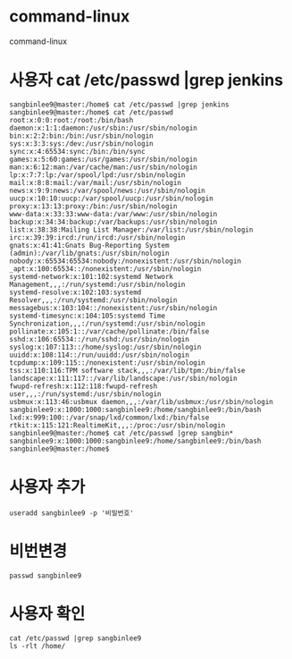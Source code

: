 # command-linux
command-linux



# 사용자 cat /etc/passwd |grep jenkins

    sangbinlee9@master:/home$ cat /etc/passwd |grep jenkins
    sangbinlee9@master:/home$ cat /etc/passwd
    root:x:0:0:root:/root:/bin/bash
    daemon:x:1:1:daemon:/usr/sbin:/usr/sbin/nologin
    bin:x:2:2:bin:/bin:/usr/sbin/nologin
    sys:x:3:3:sys:/dev:/usr/sbin/nologin
    sync:x:4:65534:sync:/bin:/bin/sync
    games:x:5:60:games:/usr/games:/usr/sbin/nologin
    man:x:6:12:man:/var/cache/man:/usr/sbin/nologin
    lp:x:7:7:lp:/var/spool/lpd:/usr/sbin/nologin
    mail:x:8:8:mail:/var/mail:/usr/sbin/nologin
    news:x:9:9:news:/var/spool/news:/usr/sbin/nologin
    uucp:x:10:10:uucp:/var/spool/uucp:/usr/sbin/nologin
    proxy:x:13:13:proxy:/bin:/usr/sbin/nologin
    www-data:x:33:33:www-data:/var/www:/usr/sbin/nologin
    backup:x:34:34:backup:/var/backups:/usr/sbin/nologin
    list:x:38:38:Mailing List Manager:/var/list:/usr/sbin/nologin
    irc:x:39:39:ircd:/run/ircd:/usr/sbin/nologin
    gnats:x:41:41:Gnats Bug-Reporting System (admin):/var/lib/gnats:/usr/sbin/nologin
    nobody:x:65534:65534:nobody:/nonexistent:/usr/sbin/nologin
    _apt:x:100:65534::/nonexistent:/usr/sbin/nologin
    systemd-network:x:101:102:systemd Network Management,,,:/run/systemd:/usr/sbin/nologin
    systemd-resolve:x:102:103:systemd Resolver,,,:/run/systemd:/usr/sbin/nologin
    messagebus:x:103:104::/nonexistent:/usr/sbin/nologin
    systemd-timesync:x:104:105:systemd Time Synchronization,,,:/run/systemd:/usr/sbin/nologin
    pollinate:x:105:1::/var/cache/pollinate:/bin/false
    sshd:x:106:65534::/run/sshd:/usr/sbin/nologin
    syslog:x:107:113::/home/syslog:/usr/sbin/nologin
    uuidd:x:108:114::/run/uuidd:/usr/sbin/nologin
    tcpdump:x:109:115::/nonexistent:/usr/sbin/nologin
    tss:x:110:116:TPM software stack,,,:/var/lib/tpm:/bin/false
    landscape:x:111:117::/var/lib/landscape:/usr/sbin/nologin
    fwupd-refresh:x:112:118:fwupd-refresh user,,,:/run/systemd:/usr/sbin/nologin
    usbmux:x:113:46:usbmux daemon,,,:/var/lib/usbmux:/usr/sbin/nologin
    sangbinlee9:x:1000:1000:sangbinlee9:/home/sangbinlee9:/bin/bash
    lxd:x:999:100::/var/snap/lxd/common/lxd:/bin/false
    rtkit:x:115:121:RealtimeKit,,,:/proc:/usr/sbin/nologin
    sangbinlee9@master:/home$ cat /etc/passwd |grep sangbin*
    sangbinlee9:x:1000:1000:sangbinlee9:/home/sangbinlee9:/bin/bash
    sangbinlee9@master:/home$
    



# 사용자 추가
    useradd sangbinlee9 -p '비밀번호'

  
# 비번변경 
    passwd sangbinlee9

    
# 사용자 확인
    cat /etc/passwd |grep sangbinlee9
    ls -rlt /home/

# 
# 
# 
# 
# 
# 
# 
# 
# 
# 
# 
# 
# 
# 
# 
# 
# 
# 
# 
# 
# 
# 
# 
# 
# 
# 
# 
# 
# 
# 
